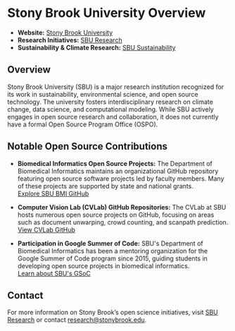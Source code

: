 # Stony Brook University Overview

- **Website:** [Stony Brook University](https://www.stonybrook.edu/)
- **Research Initiatives:** [SBU Research](https://www.stonybrook.edu/commcms/research/)
- **Sustainability & Climate Research:** [SBU Sustainability](https://www.stonybrook.edu/commcms/sustainability/)

## Overview  

Stony Brook University (SBU) is a major research institution recognized for its work in sustainability, environmental science, and open source technology. The university fosters interdisciplinary research on climate change, data science, and computational modeling. While SBU actively engages in open source research and collaboration, it does not currently have a formal Open Source Program Office (OSPO).  

## Notable Open Source Contributions  

- **Biomedical Informatics Open Source Projects:** The Department of Biomedical Informatics maintains an organizational GitHub repository featuring open source software projects led by faculty members. Many of these projects are supported by state and national grants.  
  [Explore SBU BMI GitHub](https://bmi.stonybrookmedicine.edu/SBUBMIGithub)

- **Computer Vision Lab (CVLab) GitHub Repositories:** The CVLab at SBU hosts numerous open source projects on GitHub, focusing on areas such as document unwarping, crowd counting, and scanpath prediction.  
  [View CVLab GitHub](https://github.com/cvlab-stonybrook)

- **Participation in Google Summer of Code:** SBU's Department of Biomedical Informatics has been a mentoring organization for the Google Summer of Code program since 2015, guiding students in developing open source projects in biomedical informatics.  
  [Learn about SBU's GSoC](https://bmi.stonybrookmedicine.edu/gsoc)

## Contact  

For more information on Stony Brook’s open science initiatives, visit [SBU Research](https://www.stonybrook.edu/commcms/research/) or contact [research@stonybrook.edu](mailto:research@stonybrook.edu).
